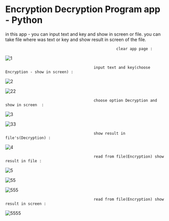 # Encryption Decryption Program app - Python

in this app - you can input text and key and show in screen or file.
you can take file where was text or key and show result in screen of the file.

                     
                                                     clear app page :
                                                     
![1](https://user-images.githubusercontent.com/59862302/174901602-9316d2a0-8abb-44f9-bde5-5ab4b134695a.jpg)

                                           input text and key(choose Encryption - show in screen) :
                                         
![2](https://user-images.githubusercontent.com/59862302/174901670-40dc42c3-29be-46bd-b056-0f43ace4511c.jpg)

![22](https://user-images.githubusercontent.com/59862302/174901969-4b9c84d3-203c-4edf-882c-28fba878b616.jpg)
                                   
                                           choose option Decryption and show in screen  :
                                                     
![3](https://user-images.githubusercontent.com/59862302/174902096-08e07772-44bc-4d32-af37-6360d22e2d9d.jpg)

![33](https://user-images.githubusercontent.com/59862302/174902139-2f2742e0-4e9e-4fff-87fa-c14ea8059427.jpg)

                                           show result in file's(Decryption) :                                   

![4](https://user-images.githubusercontent.com/59862302/174902184-3ed6a6af-dc2c-410b-9ac7-7490c857b20c.jpg)

                                           read from file(Encryption) show result in file :
                                                     
![5](https://user-images.githubusercontent.com/59862302/174902373-76be092b-0c8f-40a1-b944-ca447434d0cc.jpg)

![55](https://user-images.githubusercontent.com/59862302/174902406-1a520f3e-e534-4be1-a0f6-ac891be3114d.jpg)

![555](https://user-images.githubusercontent.com/59862302/174902431-20b6bff2-3b57-41eb-a7e6-defe328dfddb.jpg)

                                           read from file(Encryption) show result in screen :
                                                                                                  
![5555](https://user-images.githubusercontent.com/59862302/174902586-8904cf32-f848-4fcc-a088-e72278a0dcd2.jpg)
           
                                         
                                                     


                                     
